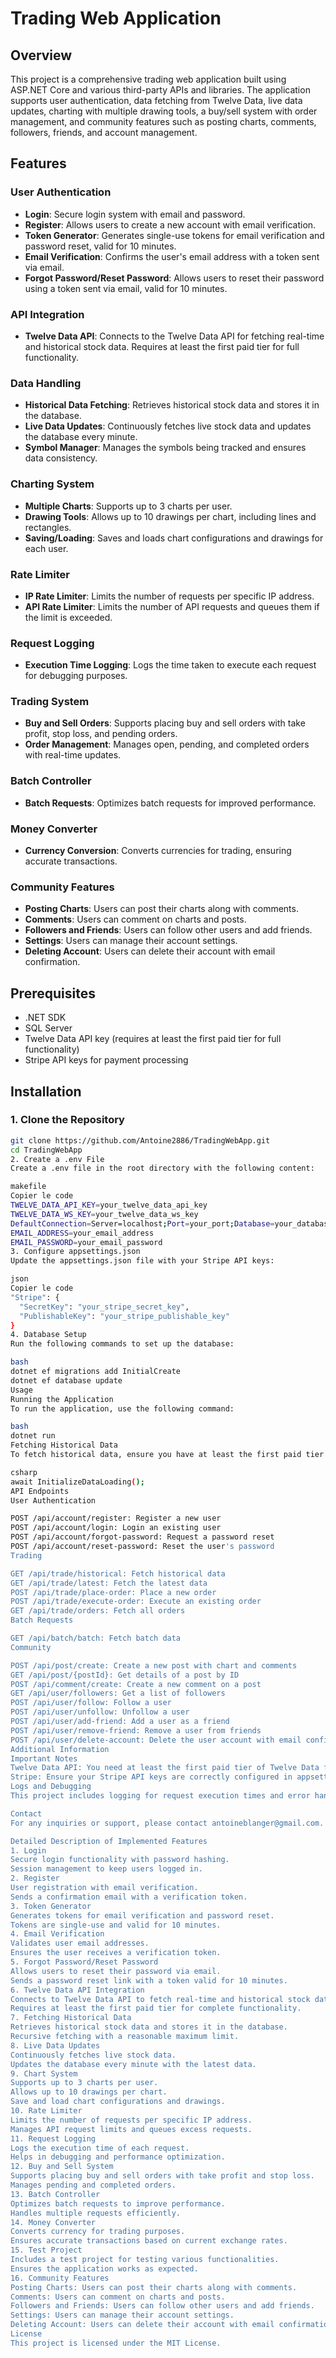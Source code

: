 # Trading Web Application

## Overview
This project is a comprehensive trading web application built using ASP.NET Core and various third-party APIs and libraries. The application supports user authentication, data fetching from Twelve Data, live data updates, charting with multiple drawing tools, a buy/sell system with order management, and community features such as posting charts, comments, followers, friends, and account management.

## Features
### User Authentication
- **Login**: Secure login system with email and password.
- **Register**: Allows users to create a new account with email verification.
- **Token Generator**: Generates single-use tokens for email verification and password reset, valid for 10 minutes.
- **Email Verification**: Confirms the user's email address with a token sent via email.
- **Forgot Password/Reset Password**: Allows users to reset their password using a token sent via email, valid for 10 minutes.

### API Integration
- **Twelve Data API**: Connects to the Twelve Data API for fetching real-time and historical stock data. Requires at least the first paid tier for full functionality.

### Data Handling
- **Historical Data Fetching**: Retrieves historical stock data and stores it in the database.
- **Live Data Updates**: Continuously fetches live stock data and updates the database every minute.
- **Symbol Manager**: Manages the symbols being tracked and ensures data consistency.

### Charting System
- **Multiple Charts**: Supports up to 3 charts per user.
- **Drawing Tools**: Allows up to 10 drawings per chart, including lines and rectangles.
- **Saving/Loading**: Saves and loads chart configurations and drawings for each user.

### Rate Limiter
- **IP Rate Limiter**: Limits the number of requests per specific IP address.
- **API Rate Limiter**: Limits the number of API requests and queues them if the limit is exceeded.

### Request Logging
- **Execution Time Logging**: Logs the time taken to execute each request for debugging purposes.

### Trading System
- **Buy and Sell Orders**: Supports placing buy and sell orders with take profit, stop loss, and pending orders.
- **Order Management**: Manages open, pending, and completed orders with real-time updates.

### Batch Controller
- **Batch Requests**: Optimizes batch requests for improved performance.

### Money Converter
- **Currency Conversion**: Converts currencies for trading, ensuring accurate transactions.

### Community Features
- **Posting Charts**: Users can post their charts along with comments.
- **Comments**: Users can comment on charts and posts.
- **Followers and Friends**: Users can follow other users and add friends.
- **Settings**: Users can manage their account settings.
- **Deleting Account**: Users can delete their account with email confirmation.

## Prerequisites
- .NET SDK
- SQL Server
- Twelve Data API key (requires at least the first paid tier for full functionality)
- Stripe API keys for payment processing

## Installation

### 1. Clone the Repository
```bash
git clone https://github.com/Antoine2886/TradingWebApp.git
cd TradingWebApp
2. Create a .env File
Create a .env file in the root directory with the following content:

makefile
Copier le code
TWELVE_DATA_API_KEY=your_twelve_data_api_key
TWELVE_DATA_WS_KEY=your_twelve_data_ws_key
DefaultConnection=Server=localhost;Port=your_port;Database=your_database;Uid=your_uid;Pwd=your_pwd;
EMAIL_ADDRESS=your_email_address
EMAIL_PASSWORD=your_email_password
3. Configure appsettings.json
Update the appsettings.json file with your Stripe API keys:

json
Copier le code
"Stripe": {
  "SecretKey": "your_stripe_secret_key",
  "PublishableKey": "your_stripe_publishable_key"
}
4. Database Setup
Run the following commands to set up the database:

bash
dotnet ef migrations add InitialCreate
dotnet ef database update
Usage
Running the Application
To run the application, use the following command:

bash
dotnet run
Fetching Historical Data
To fetch historical data, ensure you have at least the first paid tier of Twelve Data. Uncomment the following line in your ConnectWebSocket method:

csharp
await InitializeDataLoading();
API Endpoints
User Authentication

POST /api/account/register: Register a new user
POST /api/account/login: Login an existing user
POST /api/account/forgot-password: Request a password reset
POST /api/account/reset-password: Reset the user's password
Trading

GET /api/trade/historical: Fetch historical data
GET /api/trade/latest: Fetch the latest data
POST /api/trade/place-order: Place a new order
POST /api/trade/execute-order: Execute an existing order
GET /api/trade/orders: Fetch all orders
Batch Requests

GET /api/batch/batch: Fetch batch data
Community

POST /api/post/create: Create a new post with chart and comments
GET /api/post/{postId}: Get details of a post by ID
POST /api/comment/create: Create a new comment on a post
GET /api/user/followers: Get a list of followers
POST /api/user/follow: Follow a user
POST /api/user/unfollow: Unfollow a user
POST /api/user/add-friend: Add a user as a friend
POST /api/user/remove-friend: Remove a user from friends
POST /api/user/delete-account: Delete the user account with email confirmation
Additional Information
Important Notes
Twelve Data API: You need at least the first paid tier of Twelve Data for full functionality, including fetching historical data.
Stripe: Ensure your Stripe API keys are correctly configured in appsettings.json.
Logs and Debugging
This project includes logging for request execution times and error handling to help with debugging.

Contact
For any inquiries or support, please contact antoineblanger@gmail.com. I may or may not answer depending on the question.

Detailed Description of Implemented Features
1. Login
Secure login functionality with password hashing.
Session management to keep users logged in.
2. Register
User registration with email verification.
Sends a confirmation email with a verification token.
3. Token Generator
Generates tokens for email verification and password reset.
Tokens are single-use and valid for 10 minutes.
4. Email Verification
Validates user email addresses.
Ensures the user receives a verification token.
5. Forgot Password/Reset Password
Allows users to reset their password via email.
Sends a password reset link with a token valid for 10 minutes.
6. Twelve Data API Integration
Connects to Twelve Data API to fetch real-time and historical stock data.
Requires at least the first paid tier for complete functionality.
7. Fetching Historical Data
Retrieves historical stock data and stores it in the database.
Recursive fetching with a reasonable maximum limit.
8. Live Data Updates
Continuously fetches live stock data.
Updates the database every minute with the latest data.
9. Chart System
Supports up to 3 charts per user.
Allows up to 10 drawings per chart.
Save and load chart configurations and drawings.
10. Rate Limiter
Limits the number of requests per specific IP address.
Manages API request limits and queues excess requests.
11. Request Logging
Logs the execution time of each request.
Helps in debugging and performance optimization.
12. Buy and Sell System
Supports placing buy and sell orders with take profit and stop loss.
Manages pending and completed orders.
13. Batch Controller
Optimizes batch requests to improve performance.
Handles multiple requests efficiently.
14. Money Converter
Converts currency for trading purposes.
Ensures accurate transactions based on current exchange rates.
15. Test Project
Includes a test project for testing various functionalities.
Ensures the application works as expected.
16. Community Features
Posting Charts: Users can post their charts along with comments.
Comments: Users can comment on charts and posts.
Followers and Friends: Users can follow other users and add friends.
Settings: Users can manage their account settings.
Deleting Account: Users can delete their account with email confirmation.
License
This project is licensed under the MIT License.
